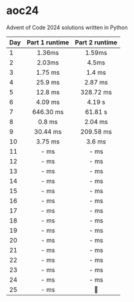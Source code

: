 # aoc24
Advent of Code 2024 solutions written in Python

| Day | Part 1 runtime |  Part 2 runtime  |
|-----|:--------------:|:----------------:|
|1|     1.36ms     |      1.59ms      |
|2|     2.03ms     |      4.5ms      |
|3|     1.75 ms     |      1.4 ms      |
|4|     25.9 ms     |      2.87 ms      |
|5|     12.8 ms     | 328.72 ms  |
|6|     4.09 ms     |     4.19 s      |
|7|     646.30 ms     |     61.81 s      |
|8|     0.8 ms     |      2.04 ms      |
|9|     30.44 ms     |      209.58 ms      |
|10|    3.75 ms     |     3.6 ms      |
|11|     - ms     |      - ms      |
|12|    - ms     |     - ms     |
|13|     - ms     |     - ms     |
|14|     - ms     |     - ms     |
|15|     - ms     |      - ms      |
|16|    - ms     |      - ms       |
|17|     - ms      | - ms |
|18|     - ms     |      - ms       |
|19|     - ms     |     - ms      |
|20|    - ms     |     - ms     |
|21|    - ms    |     - ms     |
|22|    - ms     |      - ms      |
|23|    - ms     |       - ms       |
|24|     - ms     |      - ms       |
|25|     - ms      |        🎄        |